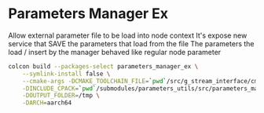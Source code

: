 # Parameters Manager Ex

Allow external parameter file to be load into node context
It's expose new service that SAVE the parameters that load from the file
The parameters the load / insert by the manager behaved like regular node parameter


```bash
colcon build --packages-select parameters_manager_ex \
    --symlink-install false \
    --cmake-args -DCMAKE_TOOLCHAIN_FILE=`pwd`/src/g_stream_interface/cmake/toolchain.cmake \
    -DINCLUDE_CPACK=`pwd`/submodules/parameters_utils/src/parameters_manager_ex/cmake/Packing.cmake \
    -DOUTPUT_FOLDER=/tmp \
    -DARCH=aarch64
```